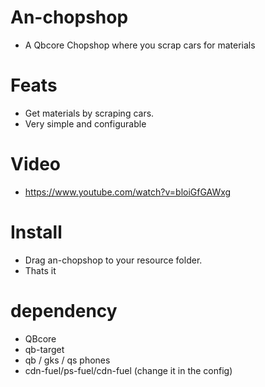 # An-chopshop
- A Qbcore Chopshop where you scrap cars for materials

# Feats
- Get materials by scraping cars.
- Very simple and configurable

# Video
- https://www.youtube.com/watch?v=bloiGfGAWxg

# Install
- Drag an-chopshop to your resource folder.
- Thats it

# dependency 
- QBcore
- qb-target
- qb / gks / qs phones
- cdn-fuel/ps-fuel/cdn-fuel (change it in the config)
